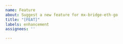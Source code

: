 ```yaml
---
name: Feature
about: Suggest a new feature for mx-bridge-eth-go
title: "[FEAT]"
labels: enhancement
assignees: ''

---
```


<!--
Add relevant information about why you need the new feature for and why does the existing feature set is not enough. Also, please explain in detailed steps how the feature should work
-->
